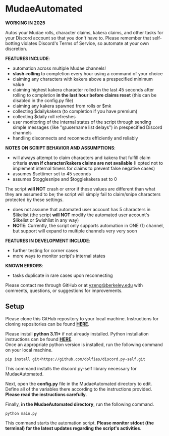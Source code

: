 # MudaeAutomated
**WORKING IN 2025**

Autos your Mudae rolls, character claims, kakera claims, and other tasks for your Discord account so that you don't have to.
Please remember that self-botting violates Discord's Terms of Service, so automate at your own discretion.

**FEATURES INCLUDE**:
+ automation across multiple Mudae channels!
+ **slash-rolling** to completion every hour using a command of your choice
+ claiming any characters with kakera above a prespecified minimum value
+ claiming highest kakera character rolled in the last 45 seconds after rolling to completion **in the last hour before claims reset** (this can be disabled in the config.py file)
+ claiming any kakera spawned from rolls or $mk
+ collecting $dailykakera (to completion if you have premium)
+ collecting $daily roll refreshes
+ user monitoring of the internal states of the script through sending simple messages (like "@username list delays") in prespecified Discord channels
+ handling disconnects and reconnects efficiently and reliably

**NOTES ON SCRIPT BEHAVIOR AND ASSUMPTIONS**:
+ will always attempt to claim characters and kakera that fulfill claim criteria **even if character/kakera claims are not available** (I opted not to implement internal timers for claims to prevent false negative cases)
+ assumes $settimer set to 45 seconds
+ assumes $togglesnipe and $togglekakera set to 0

The script **will NOT** crash or error if these values are different than what they are assumed to be; the script will simply fail to claim/snipe characters protected by these settings.

+ does not assume that automated user account has 5 characters in $likelist (the script **will NOT** modify the automated user account's $likelist or $wishlist in any way)
+ **NOTE**: Currently, the script only supports automation in ONE (1) channel, but support will expand to multiple channels very very soon

**FEATURES IN DEVELOPMENT INCLUDE**:
+ further testing for corner cases
+ more ways to monitor script's internal states

**KNOWN ERRORS**:
+ tasks duplicate in rare cases upon reconnecting

Please contact me through GitHub or at yzeng@berkeley.edu with comments, questions, or suggestions for improvements.

## Setup
Please clone this GitHub repository to your local machine. Instructions for cloning repositories can be found [**HERE**](https://docs.github.com/en/repositories/creating-and-managing-repositories/cloning-a-repository).

Please install **python 3.11+** if not already installed. Python installation instructions can be found [**HERE**](https://www.python.org/downloads/).\
Once an appropriate python version is installed, run the following command on your local machine.
```
pip install git+https://github.com/dolfies/discord.py-self.git
```
This command installs the discord py-self library necessary for MudaeAutomated.

Next, open the **config.py** file in the MudaeAutomated directory to edit. Define all of the variables there according to the instructions provided. **Please read the instructions carefully**.

Finally, **in the MudaeAutomated directory**, run the following command.
```
python main.py
```
This command starts the automation script. **Please monitor stdout (the terminal) for the latest updates regarding the script's activities**.

